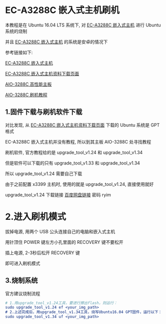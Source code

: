 #  EC-A3288C 嵌入式主机刷机

本教程是在 Ubuntu 16.04 LTS 系统下, 对 [EC-A3288C 嵌入式主机](http://www.t-firefly.com/product/eca3288c?theme=pc) 进行 Ubuntu 系统的烧制

并且 [EC-A3288C 嵌入式主机](http://www.t-firefly.com/product/eca3288c?theme=pc) 的系统是安卓的情况下

参考链接如下: 

 [EC-A3288C 嵌入式主机](http://www.t-firefly.com/product/eca3288c?theme=pc) 

 [EC-A3288C 嵌入式主机资料下载页面](http://www.t-firefly.com/doc/download/58.html) 

 [AIO-3288C 高性能主板](http://www.t-firefly.com/product/industry/aio_3288c.html?theme=pc) 

 [AIO-3288C 刷机教程](http://wiki.t-firefly.com/zh_CN/AIO-3288C/upgrade_firmware-preface.html) 



## 1.固件下载与刷机软件下载

对比发现, 从 [EC-A3288C 嵌入式主机资料下载页面](http://www.t-firefly.com/doc/download/58.html) 下载的 Ubuntu 系统是 GPT 格式

EC-A3288C 嵌入式主机并没有教程, 所以到其主板 AIO-3288C 处寻找教程

刷机软件, 官方教程给的是 upgrade_tool_v1.24 和 upgrade_tool_v1.34

但是软件可以下载的只有 upgrade_tool_v1.33 和 upgrade_tool_v1.34

所以 upgrade_tool_v1.24 需要自己下载

由于之前配置 x3399 主机时, 使用的就是 upgrade_tool_v1.24, 直接使用就好

upgrade_tool_v1.24 下载链接 [百度网盘链接](https://pan.baidu.com/s/1dGsrPKH) 密码 ryim



# 2.进入刷机模式

拔掉电源, 用两个 USB 公头连接自己的电脑和嵌入式主机

用针顶住 POWER 键左方小孔里面的 RECOVERY 键不要松开

插上电源, 2-3秒后松开 RECOVERY 键

即可进入刷机模式



## 3.烧制系统

官方建议烧制流程

```cmake
# 1.用upgrade_tool_v1.24工具，要进行擦出flash，则运行：
sudo upgrade_tool_v1.24 ef <your_img_path>
# 2.上述完成后，用upgrade_tool_v1.34工具，烧写Ubuntu16.04 GPT固件，运行以下：
sudo upgrade_tool_v1.34 uf <your_img_path>
```

